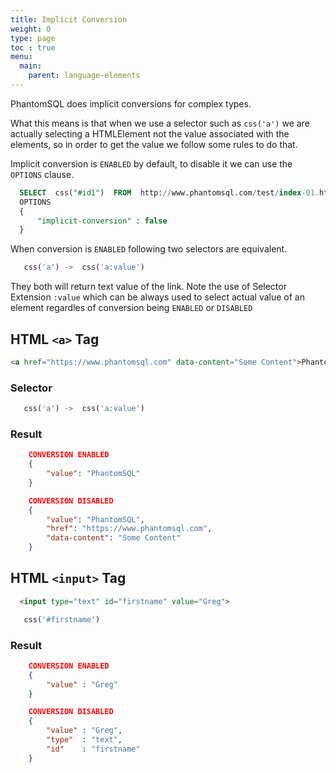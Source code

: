 ```yaml
---
title: Implicit Conversion
weight: 0
type: page
toc : true
menu:
  main:
    parent: language-elements
---
```


PhantomSQL does implicit conversions for complex types.

What this means is that when we use a selector such as `css('a')` we are actually selecting a HTMLElement not the value associated with the elements, so in order to get the value we follow some rules to do that.

Implicit conversion is `ENABLED` by default, to disable it we can use the `OPTIONS` clause.

```sql
  SELECT  css("#id1")  FROM  http://www.phantomsql.com/test/index-01.html 
  OPTIONS
  {
      "implicit-conversion" : false
  }
```

When conversion is `ENABLED` following two selectors are equivalent.

```sql
   css('a') ->  css('a:value')
```

They both will return text value of the link. Note the use of Selector Extension `:value` which can be always used to select actual value of an element regardles of conversion being `ENABLED` or `DISABLED`

## HTML `<a>` Tag

```html
<a href="https://www.phantomsql.com" data-content="Some Content">PhantomSQL</a>
```

### Selector

```sql
   css('a') ->  css('a:value')
```
### Result

```json
    CONVERSION ENABLED 
    {
        "value": "PhantomSQL"        
    }
```

```json
    CONVERSION DISABLED
    {
        "value": "PhantomSQL",
        "href": "https://www.phantomsql.com",
        "data-content": "Some Content"
    }
```

## HTML `<input>` Tag

```html   
  <input type="text" id="firstname" value="Greg">
```

```sql
   css('#firstname')
```
### Result

```json
    CONVERSION ENABLED 
    {
        "value" : "Greg"
    }
```

```json
    CONVERSION DISABLED
    {
        "value" : "Greg",
        "type"  : "text",
        "id"    : "firstname"
    }
```